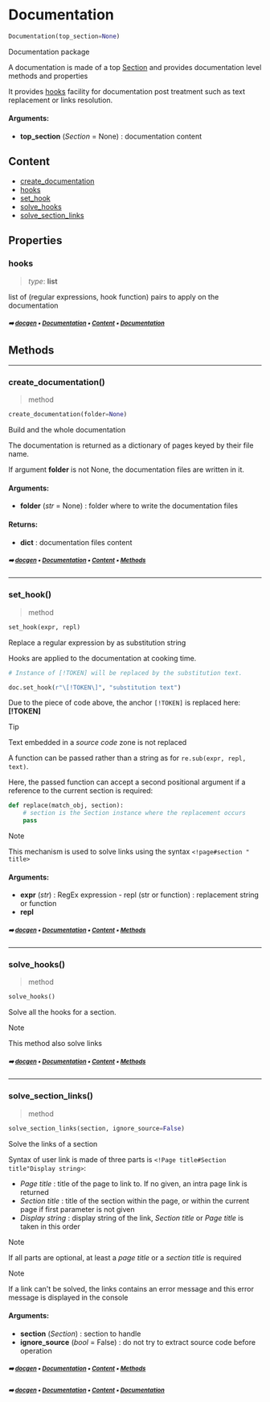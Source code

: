 # Documentation

``` python
Documentation(top_section=None)
```

Documentation package

A documentation is made of a top [Section](docum-section.md#section) and provides documentation level
methods and properties

It provides [hooks](docum-documentation.md#hooks) facility for documentation post treatment such as text replacement
or links resolution.

#### Arguments:
- **top_section** (_Section_ = None) : documentation content

## Content

- [create_documentation](docum-documentation.md#create_documentation)
- [hooks](docum-documentation.md#hooks)
- [set_hook](docum-documentation.md#set_hook)
- [solve_hooks](docum-documentation.md#solve_hooks)
- [solve_section_links](docum-documentation.md#solve_section_links)

## Properties



### hooks

> _type_: **list**
>

list of (regular expressions, hook function) pairs to apply on the documentation

##### <sub>:arrow_right: [docgen](index.md#docgen) :black_small_square: [Documentation](docum-documentation.md#documentation) :black_small_square: [Content](docum-documentation.md#content) :black_small_square: [Documentation](docum-documentation.md#documentation)</sub>

## Methods



----------
### create_documentation()

> method

``` python
create_documentation(folder=None)
```

Build and the whole documentation

The documentation is returned as a dictionary of pages keyed
by their file name.

If argument **folder** is not None, the documentation files are written
in it.

#### Arguments:
- **folder** (_str_ = None) : folder where to write the documentation files



#### Returns:
- **dict** : documentation files content

##### <sub>:arrow_right: [docgen](index.md#docgen) :black_small_square: [Documentation](docum-documentation.md#documentation) :black_small_square: [Content](docum-documentation.md#content) :black_small_square: [Methods](docum-documentation.md#methods)</sub>

----------
### set_hook()

> method

``` python
set_hook(expr, repl)
```

Replace a regular expression by as substitution string

Hooks are applied to the documentation at cooking time.

``` python
# Instance of [!TOKEN] will be replaced by the substitution text.

doc.set_hook(r"\[!TOKEN\]", "substitution text")
```

Due to the piece of code above, the anchor `[!TOKEN]` is replaced here: **[!TOKEN]**

> [!tIP]
> Text embedded in a _source code_ zone is not replaced

A function can be passed rather than a string as for `re.sub(expr, repl, text)`.

Here, the passed function can accept a second positional argument if a reference
to the current section is required:

``` python
def replace(match_obj, section):
    # section is the Section instance where the replacement occurs
    pass
```

> [!NOTE]
> This mechanism is used to solve links using the syntax `<!page#section " title>`

#### Arguments:
- **expr** (_str_) : RegEx expression - repl (str or function) : replacement string or function
- **repl**

##### <sub>:arrow_right: [docgen](index.md#docgen) :black_small_square: [Documentation](docum-documentation.md#documentation) :black_small_square: [Content](docum-documentation.md#content) :black_small_square: [Methods](docum-documentation.md#methods)</sub>

----------
### solve_hooks()

> method

``` python
solve_hooks()
```

Solve all the hooks for a section.

> [!NOTE]
> This method also solve links

##### <sub>:arrow_right: [docgen](index.md#docgen) :black_small_square: [Documentation](docum-documentation.md#documentation) :black_small_square: [Content](docum-documentation.md#content) :black_small_square: [Methods](docum-documentation.md#methods)</sub>

----------
### solve_section_links()

> method

``` python
solve_section_links(section, ignore_source=False)
```

Solve the links of a section

Syntax of user link is made of three parts is
`<!Page title#Section title"Display string>`:
- _Page title_ : title of the page to link to. If no given,
  an intra page link is returned
- _Section title_ : title of the section within the page, or
  within the current page if first parameter is not given
- _Display string_ : display string of the link, _Section title_ or
  _Page title_ is taken in this order
 
> [!NOTE]
> If all parts are optional, at least a _page title_ or a _section title_ is required

> [!NOTE]
> If a link can't be solved, the links contains an error message and this error
  message is displayed in the console

#### Arguments:
- **section** (_Section_) : section to handle
- **ignore_source** (_bool_ = False) : do not try to extract source code before operation

##### <sub>:arrow_right: [docgen](index.md#docgen) :black_small_square: [Documentation](docum-documentation.md#documentation) :black_small_square: [Content](docum-documentation.md#content) :black_small_square: [Methods](docum-documentation.md#methods)</sub>

##### <sub>:arrow_right: [docgen](index.md#docgen) :black_small_square: [Documentation](docum-documentation.md#documentation) :black_small_square: [Content](docum-documentation.md#content) :black_small_square: [Documentation](docum-documentation.md#documentation)</sub>